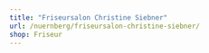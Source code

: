 ```yaml
---
title: "Friseursalon Christine Siebner"
url: /nuernberg/friseursalon-christine-siebner/
shop: Friseur
---
```


